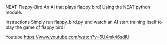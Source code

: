 NEAT-Flappy-Bird
An AI that plays flappy bird! Using the NEAT python module.

Instructions
Simply run flappy_bird.py and watch an AI start training itself to play the game of flappy bird!

Youtube
https://www.youtube.com/watch?v=6UXmk46sdIU
